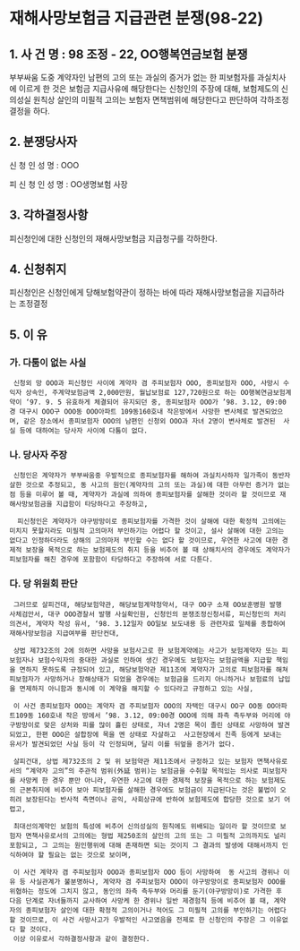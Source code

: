 # 재해사망보험금 지급관련 분쟁(98-22)

## 1. 사 건 명 : 98 조정 - 22, OO행복연금보험 분쟁

 부부싸움 도중 계약자인 남편의 고의 또는 과실의 증거가 없는 한 피보험자를 과실치사에 이르게 한 것은 보험금 지급사유에 해당한다는 신청인의 주장에 대해, 보험제도의 신의성실 원칙상 살인의 미필적 고의는 보험자 면책범위에 해당한다고 판단하여 각하조정 결정을 하다.



## 2. 분쟁당사자
   신  청  인        성  명 : OOO

   피  신  청  인    성  명 : OO생명보험 사장


## 3. 각하결정사항
   피신청인에 대한 신청인의 재해사망보험금 지급청구를 각하한다.


## 4. 신청취지
   피신청인은 신청인에게 당해보험약관이 정하는 바에 따라 재해사망보험금을 지급하라는 조정결정


## 5. 이     유

### 가. 다툼이 없는 사실
     신청외 망 OOO과 피신청인 사이에 계약자 겸 주피보험자 OOO, 종피보험자 OOO, 사망시 수익자 상속인, 주계약보험금액 2,000만원, 월납보험료 127,720원으로 하는 OO행복연금보험계약이 ‘97. 9. 5 유효하게 체결되어 유지되던 중, 종피보험자 OOO가 ’98. 3.12, 09:00경 대구시 OOO구 OOO동 OOO아파트 109동160호내 작은방에서 사망한 변사체로 발견되었으며, 같은 장소에서 종피보험자 OOO의 남편인 신청외 OOO과 자녀 2명이 변사체로 발견된  사실 등에 대하여는 당사자 사이에 다툼이 없다.
                  
             
###  나. 당사자 주장
     신청인은 계약자가 부부싸움중 우발적으로 종피보험자를 해하여 과실치사하자 일가족이 동반자살한 것으로 추정되고, 동 사고의 원인(계약자의 고의 또는 과실)에 대한 아무런 증거가 없는 점 등을 미루어 볼 때, 계약자가 과실에 의하여 종피보험자를 살해한 것이라 할 것이므로 재해사망보험금을 지급함이 타당하다고 주장하고,

      피신청인은 계약자가 야구방망이로 종피보험자를 가격한 것이 살해에 대한 확정적 고의에는 미치지 못할지라도 미필적 고의마저 부인하기는 어렵다 할 것이고, 설사 살해에 대한 고의는 없다고 인정하더라도 상해의 고의마저 부인할 수는 없다 할 것이므로, 우연한 사고에 대한 경제적 보장을 목적으로 하는 보험제도의 취지 등을 비추어 볼 때 상해치사의 경우에도 계약자가 피보험자를 해친 경우에 포함함이 타당하다고 주장하여 서로 다툰다.


### 다. 당 위원회 판단     
     그러므로 살피건대, 해당보험약관, 해당보험계약청약서, 대구 OO구 소재 OO보훈병원 발행 사체검안서, 대구 OOO경찰서 발행 사실확인원, 신청인의 분쟁조정신청서류, 피신청인의 처리의견서, 계약자 작성 유서, ‘98. 3.12일자 OO일보 보도내용 등 관련자료 일체를 종합하여 재해사망보험금 지급여부를 판단컨대,

     상법 제732조의 2에 의하면 사망을 보험사고로 한 보험계약에는 사고가 보험계약자 또는 피보험자나 보험수익자의 중대한 과실로 인하여 생긴 경우에도 보험자는 보험금액을 지급할 책임을 면하지 못하도록 규정되어 있고, 해당보험약관 제11조에 계약자가 고의로 피보험자를 해쳐 피보험자가 사망하거나 장해상태가 되었을 경우에는 보험금을 드리지 아니하거나 보험료의 납입을 면제하지 아니함과 동시에 이 계약을 해지할 수 있다라고 규정하고 있는 사실,

     이 사건 종피보험자 OOO는 계약자 겸 주피보험자 OOO의 자택인 대구시 OO구 OO동 OO아파트109동 160호내 작은 방에서 ’98. 3.12, 09:00경 OOO에 의해 좌측 측두부와 머리에 야구방망이로 맞은 상처와 피를 많이 흘린 상태로, 자녀 2명은 목이 졸린 상태로 사망하여 발견되었고, 한편 OOO은 설합장에 목을 멘 상태로 자살하고  사고현장에서 친족 등에게 보내는 유서가 발견되었던 사실 등이 각 인정되며, 달리 이를 뒤엎을 증거가 없다.

     살피건대, 상법 제732조의 2 및 위 보험약관 제11조에서 규정하고 있는 보험자 면책사유로서의 “계약자 고의”의 주관적 범위(外延 범위)는 보험금을 수취할 목적있는 의사로 피보험자를 사망케 한 경우 뿐만 아니라, 우연한 사고에 대한 경제적 보장을 목적으로 하는 보험제도의 근본취지에 비추어 보아 피보험자를 살해한 경우에도 보험금이 지급된다는 것은 불법이 오히려 보장된다는 반사적 측면이나 공익, 사회상규에 반하여 보험제도에 합당한 것으로 보기 어렵고,

     최대선의계약인 보험의 특성에 비추어 신의성실의 원칙에도 위배되는 일이라 할 것이므로 보험자 면책사유로서의 고의에는 형법 제250조의 살인의 고의 또는 그 미필적 고의까지도 널리 포함되고, 그 고의는 원인행위에 대해 존재하면 되는 것이지 그 결과의 발생에 대해서까지 인식하여야 할 필요는 없는 것으로 보이며,

     이 사건 계약자 겸 주피보험자 OOO과 종피보험자 OOO 등이 사망하여  동 사고의 경위나 이유 등 사실관계가 불분명하나, 계약자 겸 주피보험자 OOO이 야구방망이로 종피보험자 OOO를 위협하는 정도에 그치지 않고, 동인의 좌측 측두부와 머리를 둔기(야구방망이)로 가격한 후 다음 단계로 자녀들까지 교사하여 사망케 한 경위나 일반 제경험칙 등에 비추어 볼 때, 계약자의 종피보험자 살인에 대한 확정적 고의이거나 적어도 그 미필적 고의를 부인하기는 어렵다 할 것이므로, 이 사건 사망사고가 우발적인 사고였음을 전제로 한 신청인의 주장은 그 이유없다 할 것이다.
     이상 이유로서 각하결정사항과 같이 결정한다.
